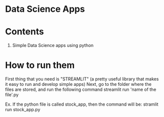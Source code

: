 # Data Science Apps

# Contents

1) Simple Data Science apps using python

# How to run them

First thing that you need is "STREAMLIT" (a pretty useful library that makes it easy to run and develop simple apps)
Next, go to the folder where the files are stored, and run the following command
streamlit run 'name of the file'.py

Ex. 
If the python file is called stock_app, then the command will be:
stramlit run stock_app.py
